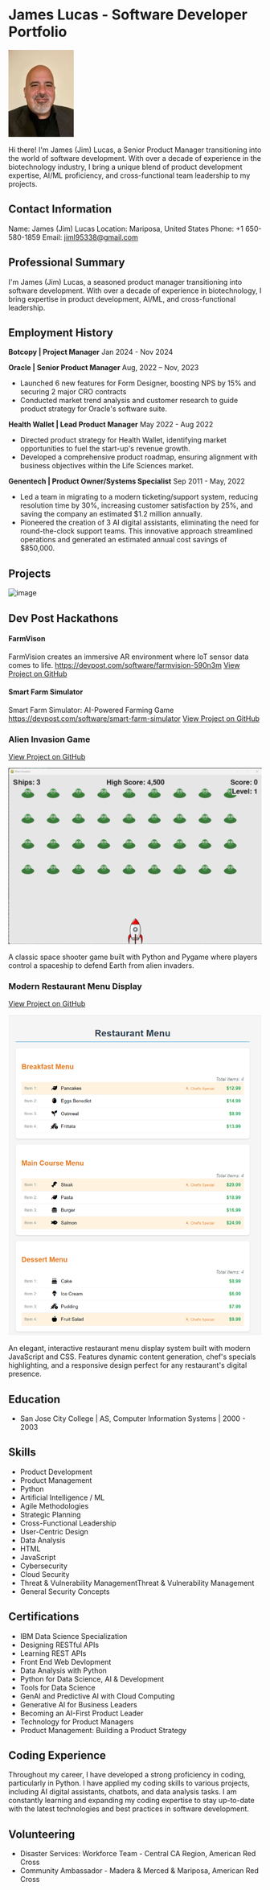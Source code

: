 # James Lucas - Software Developer Portfolio

![Professional Picture of Jim Lucas](/images/Jim_L.jpg)

Hi there! I'm James (Jim) Lucas, a Senior Product Manager transitioning into the world of software development. With over a decade of experience in the biotechnology industry, I bring a unique blend of product development expertise, AI/ML proficiency, and cross-functional team leadership to my projects.

## Contact Information
Name: James (Jim) Lucas
Location: Mariposa, United States
Phone: +1 650-580-1859
Email: jiml95338@gmail.com

## Professional Summary
I'm James (Jim) Lucas, a seasoned product manager transitioning into software development. With over a decade of experience in biotechnology, I bring expertise in product development, AI/ML, and cross-functional leadership.

## Employment History



**Botcopy | Project Manager**
Jan 2024 - Nov 2024

**Oracle | Senior Product Manager**
Aug, 2022 – Nov, 2023
* Launched 6 new features for Form Designer, boosting NPS by 15% and securing 2 major CRO contracts
* Conducted market trend analysis and customer research to guide product strategy for Oracle's software suite.

**Health Wallet | Lead Product Manager**
May 2022 - Aug 2022
* Directed product strategy for Health Wallet, identifying market opportunities to fuel the start-up's revenue growth.
* Developed a comprehensive product roadmap, ensuring alignment with business objectives within the Life Sciences market.

**Genentech | Product Owner/Systems Specialist**
Sep 2011 - May, 2022
* Led a team in migrating to a modern ticketing/support system, reducing resolution time by 30%, increasing customer satisfaction by 25%, and saving the company an estimated $1.2 million annually.
* Pioneered the creation of 3 AI digital assistants, eliminating the need for round-the-clock support teams. This innovative approach streamlined operations and generated an estimated annual cost savings of $850,000.


## Projects

<img width="887" alt="image" src="https://github.com/user-attachments/assets/a8b44aae-f688-472b-b1a1-8830820d24e8" />

## Dev Post Hackathons

#### FarmVison
FarmVision creates an immersive AR environment where IoT sensor data comes to life.
https://devpost.com/software/farmvision-590n3m
[View Project on GitHub](https://github.com/JimLucas95338/Farm-Vision)

#### Smart Farm Simulator
Smart Farm Simulator: AI-Powered Farming Game
https://devpost.com/software/smart-farm-simulator
[View Project on GitHub](https://github.com/JimLucas95338/smart-farm-simulator)


### Alien Invasion Game
[View Project on GitHub](https://github.com/JimLucas95338/Alien-Invasion)

![Alien Invasion Game Screenshot](https://github.com/JimLucas95338/Portfolio/blob/main/images/Screenshot%20AI.png)

A classic space shooter game built with Python and Pygame where players control a spaceship to defend Earth from alien invaders.

### Modern Restaurant Menu Display
[View Project on GitHub](https://github.com/JimLucas95338/Array-Iteration-for-Restaurant-Menu-List)

![Modern Restaurant Menu Display Screenshot](https://github.com/JimLucas95338/Array-Iteration-for-Restaurant-Menu-List/blob/main/Screenshot%202024-10-31%20103146.png)

An elegant, interactive restaurant menu display system built with modern JavaScript and CSS. Features dynamic content generation, chef's specials highlighting, and a responsive design perfect for any restaurant's digital presence.



## Education
* San Jose City College | AS, Computer Information Systems | 2000 - 2003

## Skills
* Product Development
* Product Management
* Python
* Artificial Intelligence / ML
* Agile Methodologies
* Strategic Planning
* Cross-Functional Leadership
* User-Centric Design
* Data Analysis
* HTML
* JavaScript
* Cybersecurity
* Cloud Security
* Threat & Vulnerability ManagementThreat & Vulnerability Management
* General Security Concepts


## Certifications
* IBM Data Science Specialization
* Designing RESTful APIs
* Learning REST APIs
* Front End Web Devlopment
* Data Analysis with Python
* Python for Data Science, AI & Development
* Tools for Data Science
* GenAI and Predictive AI with Cloud Computing
* Generative AI for Business Leaders
* Becoming an AI-First Product Leader
* Technology for Product Managers
* Product Management: Building a Product Strategy


## Coding Experience
Throughout my career, I have developed a strong proficiency in coding, particularly in Python. I have applied my coding skills to various projects, including AI digital assistants, chatbots, and data analysis tasks. I am constantly learning and expanding my coding expertise to stay up-to-date with the latest technologies and best practices in software development.

## Volunteering
* Disaster Services: Workforce Team - Central CA Region, American Red Cross
* Community Ambassador - Madera & Merced & Mariposa, American Red Cross
